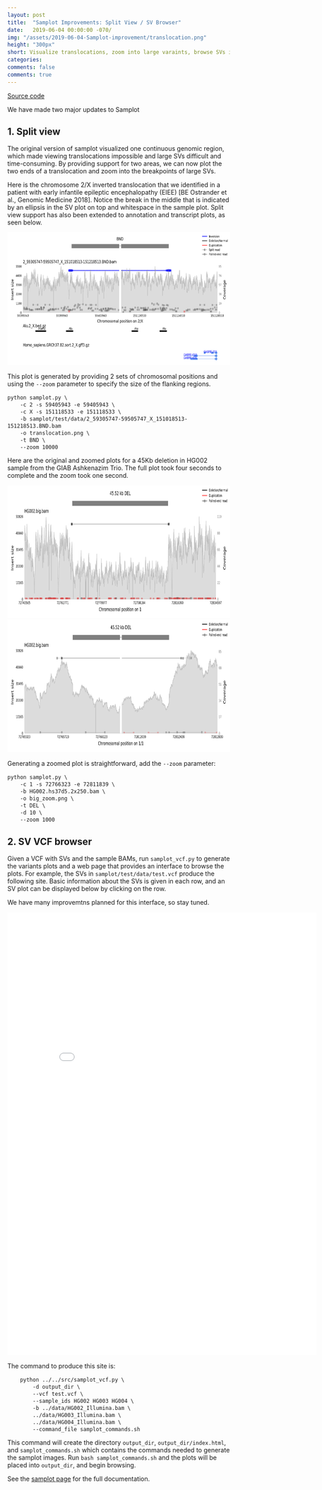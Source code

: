 ```yaml
---
layout: post
title:  "Samplot Improvements: Split View / SV Browser"
date:   2019-06-04 00:00:00 -070/
img: "/assets/2019-06-04-Samplot-improvement/translocation.png"
height: "300px"
short: Visualize translocations, zoom into large varaints, browse SVs in a VCF
categories: 
comments: false
comments: true
---
```


[Source code](https://github.com/ryanlayer/samplot)

We have made two major updates to Samplot
## 1. Split view

The original version of samplot visualized one continuous genomic region, which
made viewing translocations impossible and large SVs difficult and
time-consuming. By providing support for two areas, we can now plot the two
ends of a translocation and zoom into the breakpoints of large SVs.

Here is the chromosome 2/X inverted translocation that we identified in a
patient with early infantile epileptic encephalopathy (EIEE) [BE Ostrander et
al., Genomic Medicine 2018]. Notice the break in the middle that is indicated
by an ellipsis in the SV plot on top and whitespace in the sample plot. Split
view support has also been extended to annotation and transcript plots, as seen
below.

<center><img src="/assets/2019-06-04-Samplot-improvement/translocation.png" height="300px"></center>

This plot is generated by providing 2 sets of chromosomal positions and using
the `--zoom` parameter to specify the size of the flanking regions.

```
python samplot.py \
    -c 2 -s 59405943 -e 59405943 \
    -c X -s 151118533 -e 151118533 \
    -b samplot/test/data/2_59305747-59505747_X_151018513-151218513.BND.bam
    -o translocation.png \
    -t BND \
    --zoom 10000
```

Here are the original and zoomed plots for a 45Kb deletion in HG002 sample from
the GIAB Ashkenazim Trio. The full plot took four seconds to complete and the
zoom took one second.

<center><img src="/assets/2019-06-04-Samplot-improvement/big.png" height="300px"></center>
<center><img src="/assets/2019-06-04-Samplot-improvement/big_zoom.png" height="300px"></center>

Generating a zoomed plot is straightforward, add the `--zoom` parameter:
```
python samplot.py \
    -c 1 -s 72766323 -e 72811839 \
    -b HG002.hs37d5.2x250.bam \
    -o big_zoom.png \
    -t DEL \
    -d 10 \
    --zoom 1000
```
## 2. SV VCF browser

Given a VCF with SVs and the sample BAMs, run `samplot_vcf.py` to generate the
variants plots and a web page that provides an interface to browse the plots.
For example, the SVs in `samplot/test/data/test.vcf` produce the following
site.  Basic information about the SVs is given in each row, and an SV plot can
be displayed below by clicking on the row.

We have many improvemtns planned for this interface, so stay tuned.

<center>
<iframe width="700" height="1000" src="/assets/2019-06-04-Samplot-improvement/test_suite/index.html" frameborder="0" ></iframe>
</center>

The command to produce this site is:
```
    python ../../src/samplot_vcf.py \
        -d output_dir \
        --vcf test.vcf \
        --sample_ids HG002 HG003 HG004 \
        -b ../data/HG002_Illumina.bam \
        ../data/HG003_Illumina.bam \
        ../data/HG004_Illumina.bam \
        --command_file samplot_commands.sh
```
This command will create the directory `output_dir`, `output_dir/index.html`,
and `samplot_commands.sh` which contains the commands needed to generate the
samplot images. Run `bash samplot_commands.sh` and the plots will be placed
into `output_dir`, and begin browsing.

See the [samplot page](https://github.com/ryanlayer/samplot)
for the full documentation.
